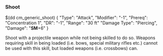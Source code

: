 ### Shoot

$(dd cm_generic_shoot)
{ "Type": "Attack",
	"Modifier": "-1",
	"Prereq": "Concentration 1",
	"DR": "-1",
	"Range": "30 ft"
	"Damage Type": "Piercing",
	"Damage": "__SM__+6"
}

Shoot with a projectile weapon while not being skilled to do so. 
Weapons requiring skill in being loaded (i.e. bows, special military
rifles etc.) cannot be used with this skill, but loaded weapons (i.e.
crossbows) can.
